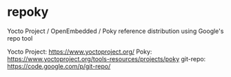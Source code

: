# repoky
Yocto Project / OpenEmbedded / Poky reference distribution using Google's repo tool

Yocto Project: https://www.yoctoproject.org/
Poky: https://www.yoctoproject.org/tools-resources/projects/poky
git-repo: https://code.google.com/p/git-repo/
